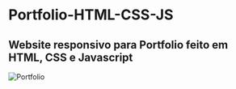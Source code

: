 # Portfolio-HTML-CSS-JS

## Website responsivo para Portfolio feito em HTML, CSS e Javascript

![Portfolio](https://user-images.githubusercontent.com/101161097/206947074-71abd9ba-acf3-4ab7-9051-13eee646bb41.png)
